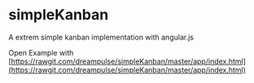 simpleKanban
============

A extrem simple kanban implementation with angular.js

Open Example with
[https://rawgit.com/dreampulse/simpleKanban/master/app/index.html](https://rawgit.com/dreampulse/simpleKanban/master/app/index.html)
